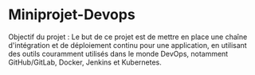 # Miniprojet-Devops
Objectif du projet : Le but de ce projet est de mettre en place une chaîne d'intégration et de déploiement continu pour une application, en utilisant des outils couramment utilisés dans le monde DevOps, notamment GitHub/GitLab, Docker, Jenkins et Kubernetes.
